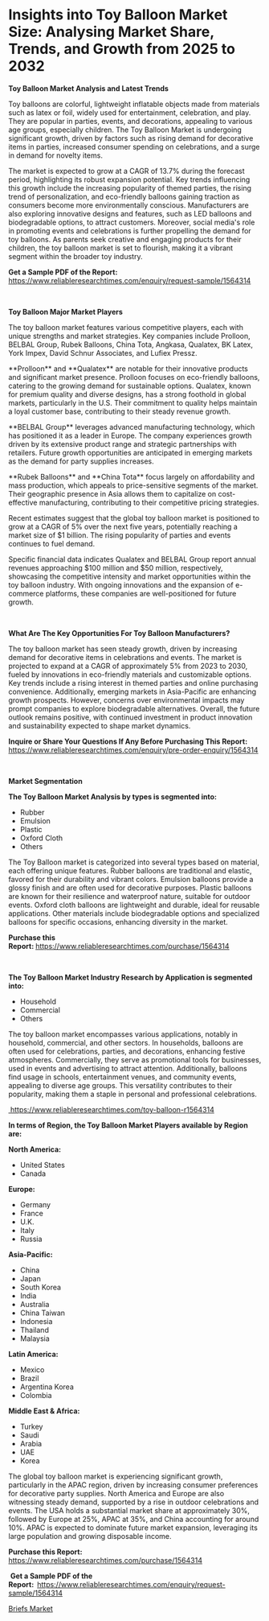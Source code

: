 <p><h1>Insights into Toy Balloon Market Size: Analysing Market Share, Trends, and Growth from 2025 to 2032</h1></p><p><strong>Toy Balloon Market Analysis and Latest Trends</strong></p>
<p><p>Toy balloons are colorful, lightweight inflatable objects made from materials such as latex or foil, widely used for entertainment, celebration, and play. They are popular in parties, events, and decorations, appealing to various age groups, especially children. The Toy Balloon Market is undergoing significant growth, driven by factors such as rising demand for decorative items in parties, increased consumer spending on celebrations, and a surge in demand for novelty items.</p><p>The market is expected to grow at a CAGR of 13.7% during the forecast period, highlighting its robust expansion potential. Key trends influencing this growth include the increasing popularity of themed parties, the rising trend of personalization, and eco-friendly balloons gaining traction as consumers become more environmentally conscious. Manufacturers are also exploring innovative designs and features, such as LED balloons and biodegradable options, to attract customers. Moreover, social media's role in promoting events and celebrations is further propelling the demand for toy balloons. As parents seek creative and engaging products for their children, the toy balloon market is set to flourish, making it a vibrant segment within the broader toy industry.</p></p>
<p><strong>Get a Sample PDF of the Report:&nbsp;</strong> <a href="https://www.reliableresearchtimes.com/enquiry/request-sample/1564314?utm_campaign=2007&utm_medium=2&utm_source=Github&utm_content=ia&utm_term=04042025&utm_id=toy-balloon">https://www.reliableresearchtimes.com/enquiry/request-sample/1564314</a></p>
<p>&nbsp;</p>
<p><strong>Toy Balloon Major Market Players</strong></p>
<p><p>The toy balloon market features various competitive players, each with unique strengths and market strategies. Key companies include Prolloon, BELBAL Group, Rubek Balloons, China Tota, Angkasa, Qualatex, BK Latex, York Impex, David Schnur Associates, and Lufiex Pressz.</p><p>**Prolloon** and **Qualatex** are notable for their innovative products and significant market presence. Prolloon focuses on eco-friendly balloons, catering to the growing demand for sustainable options. Qualatex, known for premium quality and diverse designs, has a strong foothold in global markets, particularly in the U.S. Their commitment to quality helps maintain a loyal customer base, contributing to their steady revenue growth.</p><p>**BELBAL Group** leverages advanced manufacturing technology, which has positioned it as a leader in Europe. The company experiences growth driven by its extensive product range and strategic partnerships with retailers. Future growth opportunities are anticipated in emerging markets as the demand for party supplies increases.</p><p>**Rubek Balloons** and **China Tota** focus largely on affordability and mass production, which appeals to price-sensitive segments of the market. Their geographic presence in Asia allows them to capitalize on cost-effective manufacturing, contributing to their competitive pricing strategies.</p><p>Recent estimates suggest that the global toy balloon market is positioned to grow at a CAGR of 5% over the next five years, potentially reaching a market size of $1 billion. The rising popularity of parties and events continues to fuel demand.</p><p>Specific financial data indicates Qualatex and BELBAL Group report annual revenues approaching $100 million and $50 million, respectively, showcasing the competitive intensity and market opportunities within the toy balloon industry. With ongoing innovations and the expansion of e-commerce platforms, these companies are well-positioned for future growth.</p></p>
<p>&nbsp;</p>
<p><strong>What Are The Key Opportunities For Toy Balloon Manufacturers?</strong></p>
<p><p>The toy balloon market has seen steady growth, driven by increasing demand for decorative items in celebrations and events. The market is projected to expand at a CAGR of approximately 5% from 2023 to 2030, fueled by innovations in eco-friendly materials and customizable options. Key trends include a rising interest in themed parties and online purchasing convenience. Additionally, emerging markets in Asia-Pacific are enhancing growth prospects. However, concerns over environmental impacts may prompt companies to explore biodegradable alternatives. Overall, the future outlook remains positive, with continued investment in product innovation and sustainability expected to shape market dynamics.</p></p>
<p><strong>Inquire or Share Your Questions If Any Before Purchasing This Report:</strong> <a href="https://www.reliableresearchtimes.com/enquiry/pre-order-enquiry/1564314?utm_campaign=2007&utm_medium=2&utm_source=Github&utm_content=ia&utm_term=04042025&utm_id=toy-balloon">https://www.reliableresearchtimes.com/enquiry/pre-order-enquiry/1564314</a></p>
<p>&nbsp;</p>
<p><strong>Market Segmentation</strong></p>
<p><strong>The Toy Balloon Market Analysis by types is segmented into:</strong></p>
<p><ul><li>Rubber</li><li>Emulsion</li><li>Plastic</li><li>Oxford Cloth</li><li>Others</li></ul></p>
<p><p>The Toy Balloon market is categorized into several types based on material, each offering unique features. Rubber balloons are traditional and elastic, favored for their durability and vibrant colors. Emulsion balloons provide a glossy finish and are often used for decorative purposes. Plastic balloons are known for their resilience and waterproof nature, suitable for outdoor events. Oxford cloth balloons are lightweight and durable, ideal for reusable applications. Other materials include biodegradable options and specialized balloons for specific occasions, enhancing diversity in the market.</p></p>
<p><strong>Purchase this Report:&nbsp;</strong><a href="https://www.reliableresearchtimes.com/purchase/1564314?utm_campaign=2007&utm_medium=2&utm_source=Github&utm_content=ia&utm_term=04042025&utm_id=toy-balloon">https://www.reliableresearchtimes.com/purchase/1564314</a></p>
<p>&nbsp;</p>
<p><strong>The Toy Balloon Market Industry Research by Application is segmented into:</strong></p>
<p><ul><li>Household</li><li>Commercial</li><li>Others</li></ul></p>
<p><p>The toy balloon market encompasses various applications, notably in household, commercial, and other sectors. In households, balloons are often used for celebrations, parties, and decorations, enhancing festive atmospheres. Commercially, they serve as promotional tools for businesses, used in events and advertising to attract attention. Additionally, balloons find usage in schools, entertainment venues, and community events, appealing to diverse age groups. This versatility contributes to their popularity, making them a staple in personal and professional celebrations.</p></p>
<p><a href="https://www.reliableresearchtimes.com/toy-balloon-r1564314?utm_campaign=2007&utm_medium=2&utm_source=Github&utm_content=ia&utm_term=04042025&utm_id=toy-balloon">&nbsp;https://www.reliableresearchtimes.com/toy-balloon-r1564314</a></p>
<p><strong>In terms of Region, the Toy Balloon Market Players available by Region are:</strong></p>
<p>
    <p> <strong> North America: </strong>
        <ul>
            <li>United States</li>
            <li>Canada</li>
        </ul>
        </p> 
    <p> <strong> Europe: </strong>
        <ul>
            <li>Germany</li>
            <li>France</li>
            <li>U.K.</li>
            <li>Italy</li>
            <li>Russia</li>
        </ul>
        </p> 
    <p> <strong> Asia-Pacific: </strong>
        <ul>
            <li>China</li>
            <li>Japan</li>
            <li>South Korea</li>
            <li>India</li>
            <li>Australia</li>
            <li>China Taiwan</li>
            <li>Indonesia</li>
            <li>Thailand</li>
            <li>Malaysia</li>
        </ul>
        </p> 
    <p> <strong> Latin America: </strong>
        <ul>
            <li>Mexico</li>
            <li>Brazil</li>
            <li>Argentina Korea</li>
            <li>Colombia</li>
        </ul>
        </p> 
    <p> <strong> Middle East & Africa: </strong>
        <ul>
            <li>Turkey</li>
            <li>Saudi</li>
            <li>Arabia</li>
            <li>UAE</li>
            <li>Korea</li>
        </ul>
    </p>
    </p>
<p><p>The global toy balloon market is experiencing significant growth, particularly in the APAC region, driven by increasing consumer preferences for decorative party supplies. North America and Europe are also witnessing steady demand, supported by a rise in outdoor celebrations and events. The USA holds a substantial market share at approximately 30%, followed by Europe at 25%, APAC at 35%, and China accounting for around 10%. APAC is expected to dominate future market expansion, leveraging its large population and growing disposable income.</p></p>
<p><strong>Purchase this Report: </strong><a href="https://www.reliableresearchtimes.com/purchase/1564314?utm_campaign=2007&utm_medium=2&utm_source=Github&utm_content=ia&utm_term=04042025&utm_id=toy-balloon">https://www.reliableresearchtimes.com/purchase/1564314</a></p>
<p>&nbsp;<strong>Get a Sample PDF of the Report:&nbsp;&nbsp;</strong><a href="https://www.reliableresearchtimes.com/enquiry/request-sample/1564314?utm_campaign=2007&utm_medium=2&utm_source=Github&utm_content=ia&utm_term=04042025&utm_id=toy-balloon">https://www.reliableresearchtimes.com/enquiry/request-sample/1564314</a></p>
<p><strong></strong></p>
<p><p><a href="https://github.com/angelajermaine/Market-Research-Report-List-6/blob/main/briefs-market.md?utm_campaign=2007&utm_medium=2&utm_source=Github&utm_content=ia&utm_term=04042025&utm_id=toy-balloon">Briefs Market</a></p></p>